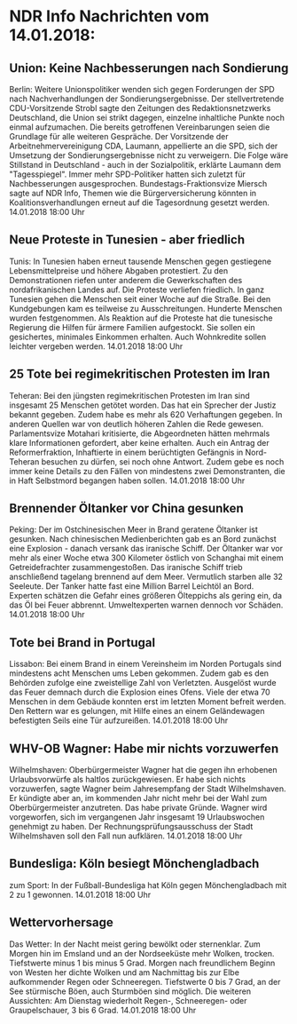 # NDR Info Nachrichten vom 14.01.2018:


## Union: Keine Nachbesserungen nach Sondierung
Berlin: Weitere Unionspolitiker wenden sich gegen Forderungen der SPD nach Nachverhandlungen der Sondierungsergebnisse. Der stellvertretende CDU-Vorsitzende Strobl sagte den Zeitungen des Redaktionsnetzwerks Deutschland, die Union sei strikt dagegen, einzelne inhaltliche Punkte noch einmal aufzumachen. Die bereits getroffenen Vereinbarungen seien die Grundlage für alle weiteren Gespräche. Der Vorsitzende der Arbeitnehmervereinigung CDA, Laumann, appellierte an die SPD, sich der Umsetzung der Sondierungsergebnisse nicht zu verweigern. Die Folge wäre Stillstand in Deutschland - auch in der Sozialpolitik, erklärte Laumann dem "Tagesspiegel". Immer mehr SPD-Politiker hatten sich zuletzt für Nachbesserungen ausgesprochen. Bundestags-Fraktionsvize Miersch sagte auf NDR Info, Themen wie die Bürgerversicherung könnten in Koalitionsverhandlungen erneut auf die Tagesordnung gesetzt werden. 14.01.2018 18:00 Uhr 

## Neue Proteste in Tunesien - aber friedlich
Tunis: In Tunesien haben erneut tausende Menschen gegen gestiegene Lebensmittelpreise und höhere Abgaben protestiert. Zu den Demonstrationen riefen unter anderem die Gewerkschaften des nordafrikanischen Landes auf. Die Proteste verliefen friedlich. In ganz Tunesien gehen die Menschen seit einer Woche auf die Straße. Bei den Kundgebungen kam es teilweise zu Ausschreitungen. Hunderte Menschen wurden festgenommen. Als Reaktion auf die Proteste hat die tunesische Regierung die Hilfen für ärmere Familien aufgestockt. Sie sollen ein gesichertes, minimales Einkommen erhalten. Auch Wohnkredite sollen leichter vergeben werden. 14.01.2018 18:00 Uhr 

## 25 Tote bei regimekritischen Protesten im Iran
Teheran: Bei den jüngsten regimekritischen Protesten im Iran sind insgesamt 25 Menschen getötet worden. Das hat ein Sprecher der Justiz bekannt gegeben. Zudem habe es mehr als 620 Verhaftungen gegeben. In anderen Quellen war von deutlich höheren Zahlen die Rede gewesen. Parlamentsvize Motahari kritisierte, die Abgeordneten hätten mehrmals klare Informationen gefordert, aber keine erhalten. Auch ein Antrag der Reformerfraktion, Inhaftierte in einem berüchtigten Gefängnis in Nord-Teheran besuchen zu dürfen, sei noch ohne Antwort. Zudem gebe es noch immer keine Details zu den Fällen von mindestens zwei Demonstranten, die in Haft Selbstmord begangen haben sollen. 14.01.2018 18:00 Uhr 

## Brennender Öltanker vor China gesunken
Peking:	Der im Ostchinesischen Meer in Brand geratene Öltanker ist gesunken. Nach chinesischen Medienberichten gab es an Bord zunächst eine Explosion - danach versank das iranische Schiff. Der Öltanker war vor mehr als einer Woche etwa 300 Kilometer östlich von Schanghai mit einem Getreidefrachter zusammengestoßen. Das iranische Schiff trieb anschließend tagelang brennend auf dem Meer. Vermutlich starben alle 32 Seeleute. Der Tanker hatte fast eine Million Barrel Leichtöl an Bord. Experten schätzen die Gefahr eines größeren Ölteppichs als gering ein, da das Öl bei Feuer abbrennt. Umweltexperten warnen dennoch vor Schäden. 14.01.2018 18:00 Uhr 

## Tote bei Brand in Portugal
Lissabon: Bei einem Brand in einem Vereinsheim im Norden Portugals sind mindestens acht Menschen ums Leben gekommen. Zudem gab es den Behörden zufolge eine zweistellige Zahl von Verletzten. Ausgelöst wurde das Feuer demnach durch die Explosion eines Ofens. Viele der etwa 70 Menschen in dem Gebäude konnten erst im letzten Moment befreit werden. Den Rettern war es gelungen, mit Hilfe eines an einem Geländewagen befestigten Seils eine Tür aufzureißen. 14.01.2018 18:00 Uhr 

## WHV-OB Wagner: Habe mir nichts vorzuwerfen
Wilhelmshaven:	Oberbürgermeister Wagner hat die gegen ihn erhobenen Urlaubsvorwürfe als haltlos zurückgewiesen. Er habe sich nichts vorzuwerfen, sagte Wagner beim Jahresempfang der Stadt Wilhelmshaven. Er kündigte aber an, im kommenden Jahr nicht mehr bei der Wahl zum Oberbürgermeister anzutreten. Das habe private Gründe. Wagner wird vorgeworfen, sich im vergangenen Jahr insgesamt 19 Urlaubswochen genehmigt zu haben. Der Rechnungsprüfungsausschuss der Stadt Wilhelmshaven soll den Fall nun aufklären. 14.01.2018 18:00 Uhr 

## Bundesliga: Köln besiegt Mönchengladbach
zum Sport: In der Fußball-Bundesliga hat Köln gegen Mönchengladbach mit 2 zu 1 gewonnen. 14.01.2018 18:00 Uhr 

## Wettervorhersage
Das Wetter: In der Nacht meist gering bewölkt oder sternenklar. Zum Morgen hin im Emsland und an der Nordseeküste mehr Wolken, trocken. Tiefstwerte minus 1 bis minus 5 Grad. Morgen nach freundlichem Beginn von Westen her dichte Wolken und am Nachmittag bis zur Elbe aufkommender Regen oder Schneeregen. Tiefstwerte 0 bis 7 Grad, an der See stürmische Böen, auch Sturmböen sind möglich. Die weiteren Aussichten: Am Dienstag wiederholt Regen-, Schneeregen- oder Graupelschauer, 3 bis 6 Grad. 14.01.2018 18:00 Uhr 
